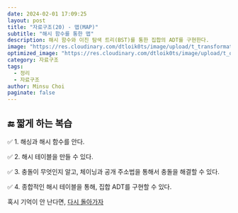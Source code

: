 ```yaml
---
date: 2024-02-01 17:09:25
layout: post
title: "자료구조(20) - 맵(MAP)"
subtitle: "해시 함수를 통한 맵"
description: 해시 함수와 이진 탐색 트리(BST)를 통한 집합의 ADT를 구현한다.
image: "https://res.cloudinary.com/dtloik0ts/image/upload/t_transformation/v1704821720/data_structure_yoppg7.png"
optimized_image: "https://res.cloudinary.com/dtloik0ts/image/upload/t_opt/v1704821720/data_structure_yoppg7.png"
category: 자료구조
tags:
  - 정리
  - 자료구조
author: Minsu Choi
paginate: false
---
```


<h2>🔚 짧게 하는 복습</h2>

✅ 1. 해싱과 해시 함수를 안다.

✅ 2. 해시 테이블을 만들 수 있다.

✅ 3. 충돌이 무엇인지 알고, 체이닝과 공개 주소법을 통해서 충돌을 해결할 수 있다.

✅ 4. 종합적인 해시 테이블을 통해, 집합 ADT를 구현할 수 있다.

혹시 기억이 안 난다면, <u><a href = "/자료구조(19)-집합과-해시-테이블/"> 다시 돌아가자</a></u>
